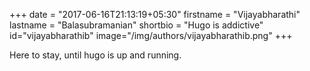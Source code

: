 +++
date = "2017-06-16T21:13:19+05:30"
firstname = "Vijayabharathi"
lastname = "Balasubramanian"
shortbio = "Hugo is addictive"
id="vijayabharathib"
image="/img/authors/vijayabharathib.png"
+++

Here to stay, until hugo is up and running.
